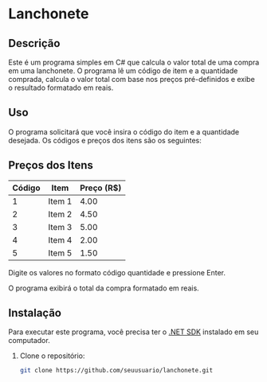 # Lanchonete

## Descrição

Este é um programa simples em C# que calcula o valor total de uma compra em uma lanchonete. O programa lê um código de item e a quantidade comprada, calcula o valor total com base nos preços pré-definidos e exibe o resultado formatado em reais.

## Uso
O programa solicitará que você insira o código do item e a quantidade desejada. Os códigos e preços dos itens são os seguintes:

## Preços dos Itens

| Código | Item    | Preço (R$) |
|--------|---------|------------|
| 1      | Item 1  | 4.00       |
| 2      | Item 2  | 4.50       |
| 3      | Item 3  | 5.00       |
| 4      | Item 4  | 2.00       |
| 5      | Item 5  | 1.50       |

Digite os valores no formato código quantidade e pressione Enter.

O programa exibirá o total da compra formatado em reais.

## Instalação

Para executar este programa, você precisa ter o [.NET SDK](https://dotnet.microsoft.com/download) instalado em seu computador.

1. Clone o repositório:
   ```bash
   git clone https://github.com/seuusuario/lanchonete.git
